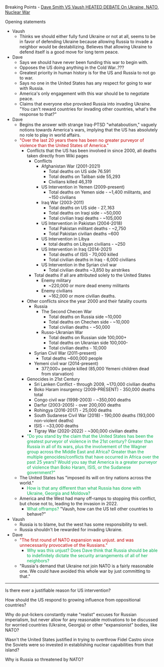 Breaking Points - [Dave Smith VS Vaush HEATED DEBATE On Ukraine, NATO, Nuclear War](https://www.youtube.com/watch?v=dcoZq1t9f2Y)

Opening statements
- Vaush
  - Thinks we should either fully fund Ukraine or not at all, seems to be in favor of defending Ukraine because allowing Russia to invade a neighbor would be destabilizing. Believes that allowing Ukraine to defend itself is a good move for long term peace.
- Dave
  - Says we should have never been funding this war to begin with.
  - Opposes the US doing anything in the Cold War..???
  - Greatest priority in human history is for the US and Russia to not go to war.
  - Says no one in the United States has any respect for going to war with Russia.
  - America's only engagement with this war should be to negotiate peace.
  - Claims that everyone else provoked Russia into invading Ukraine.
"You can't reward countries for invading other countries, what's the response to that?"
- Dave
  - Begins the answer with strange Iraq-PTSD "whataboutism," vaguely notions towards America's wars, implying that the US has absolutely no role to play in world affairs.
  - <span style="color:#c00000">"Over the last 20 years there has been no greater purveyor of violence than the United States of America."</span> 
    - Conflicts that the US has been involved in since 2000, all deaths taken directly from Wiki pages
      - Conflicts
        - Afghanistan War (2001-2021)
          - Total deaths on US side 76.591
          - Total deaths on Taliban side 55,293
          - Civilians killed 46,319
        - US Intervention in Yemen (2009-present)
          - Total deaths on Yemen side - ~1,400 militants, and ~150 civilians
        - Iraq War (2003-2011)
          - Total deaths on US side - 27,.163
          - Total deaths on Iraqi side - ~50,000
          - Total civilian Iraqi deaths - ~105,000
        - US Intervention in Pakistan (2004-2018)
          - Total Pakistan militant deaths - ~2,750
          - Total Pakistan civilian deaths ~600
        - US Intervention in Libya
          - total deaths on Libyan civilians - ~250
        - US Intervention in Iraq (2014-2021)
          - Total deaths of ISIS - 70,000 killed
          - Total civilian deaths in Iraq - 6,000 civilians
        - US Intervention in the Syrian civil war
          - Total civilian deaths ~3,850 by airstrikes
      - Total deaths if all are attributed solely to the United States
        - Enemy military
          - ~220,000 or more dead enemy militants
        - Enemy civilians
          - ~162,000 or more civilian deaths.
    - Other conflicts since the year 2000 and their fatality counts
      - Russia
        - The Second Checen War
          - Total deaths on Russia side ~10,000
          - Total deaths on Chechen side - ~10,000
          - Total civilian deaths - ~50,000
        - Russo-Ukranian War
          - Total deaths on Russian side 100,000+
          - Total deaths on Ukranian side 100,000-
          - Total civilian deaths - 10,000
      - Syrian Civil War (2011-present)
        - Total deaths ~600,000 people
      - Yemeni civil war (2014-present)
        - 377,000+ people killed (85,000 Yemeni children dead from starvation)
    - Genocides in 21st Century
      - Sri Lanken Conflict - through 2009, ~170,000 civilian deaths
      - Boko Haram insurgency (2009-PRESENT) - 350,000 deaths total
      - Congo civil war (1998-2003) - ~350,000 deaths
      - Darfur (2003-2005) - over 200,000 deaths
      - Rohingya (2016-2017) - 25,000 deaths
      - South Sudanese Civil War (2018) - 190,000 deaths (193,000 non-violent deaths)
      - ISIS - ~33,000 deaths
      - Tigray War (2020-2022) - ~300,000 civilian deaths
    - <span style="color:#00b050">"Do you stand by the claim that the United States has been the greatest purveyor of violence in the 21st century? Greater than Russia in all of its wars, plus the involvement of the Wagner group across the Middle East and Africa? Greater than the multiple genocides/conflicts that have occurred in Africa over the past 25 years? Would you say that America is a greater purveyor of violence than Boko Haram, ISIS, or the Sudanese government?"</span> 
  - The United States has "imposed its will on tiny nations across the world."
    - <span style="color:#00b050">How is that any different than what Russia has done with Ukraine, Georgia and Moldova?</span>
  - America and the West had many off-ramps to stopping this conflict, but chose not to, leading to the invasion in 2022.
    - <span style="color:#00b050">What offramps?</span>
"Vaush, how can the US tell other countries to behave?"
- Vaush
  - Russia is to blame, but the west has some responsibility to well.
  - Russia shouldn't be rewarded for invading Ukraine.
- Dave
  - <span style="color:#c00000">"The first round of NATO expansion was unjust. and was unnecessarily provocative of the Russians." </span>
    - <span style="color:#00b050">Why was this unjust? Does Dave think that Russia should be able to indefinitely dictate the security arrangements of all of her neighbors?</span> 
  - "Russia's demand that Ukraine not join NATO is a fairly reasonable one. We could have avoided this whole war by just committing to that."
____
Is there ever a justifiable reason for US intervention?

How should the US respond to growing influence from oppositional countries?

Why do put-lickers constantly make "realist" excuses for Russian imperialism, but never allow for any reasonable motivations to be discussed for worried countries (Ukraine, Georgia) or other "expansionist" bodies, like NATO?

Wasn't the United States justified in trying to overthrow Fidel Castro since the Soviets were so invested in establishing nuclear capabilities from that island?

Why is Russia so threatened by NATO?
#